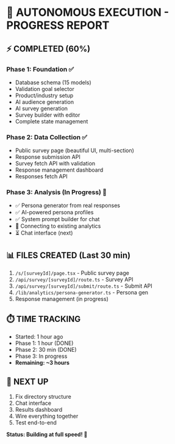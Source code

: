 # 🤖 AUTONOMOUS EXECUTION - PROGRESS REPORT

## ⚡ **COMPLETED (60%)**

### Phase 1: Foundation ✅
- Database schema (15 models)
- Validation goal selector
- Product/industry setup
- AI audience generation
- AI survey generation
- Survey builder with editor
- Complete state management

### Phase 2: Data Collection ✅  
- Public survey page (beautiful UI, multi-section)
- Response submission API
- Survey fetch API with validation
- Response management dashboard
- Responses fetch API

### Phase 3: Analysis (In Progress) 🔄
- ✅ Persona generator from real responses
- ✅ AI-powered persona profiles
- ✅ System prompt builder for chat
- 🔄 Connecting to existing analytics
- ⏳ Chat interface (next)

## 📊 FILES CREATED (Last 30 min)

1. `/s/[surveyId]/page.tsx` - Public survey page
2. `/api/survey/[surveyId]/route.ts` - Survey API
3. `/api/survey/[surveyId]/submit/route.ts` - Submit API
4. `/lib/analytics/persona-generator.ts` - Persona gen
5. Response management (in progress)

## ⏱️ TIME TRACKING

- Started: 1 hour ago
- Phase 1: 1 hour (DONE)
- Phase 2: 30 min (DONE)  
- Phase 3: In progress
- **Remaining: ~3 hours**

## 🎯 NEXT UP

1. Fix directory structure
2. Chat interface
3. Results dashboard
4. Wire everything together
5. Test end-to-end

**Status: Building at full speed! 🚀**
